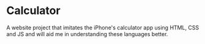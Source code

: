 # Calculator
A website project that imitates the iPhone's calculator app using HTML, CSS and JS and will aid me in understanding these languages better.
